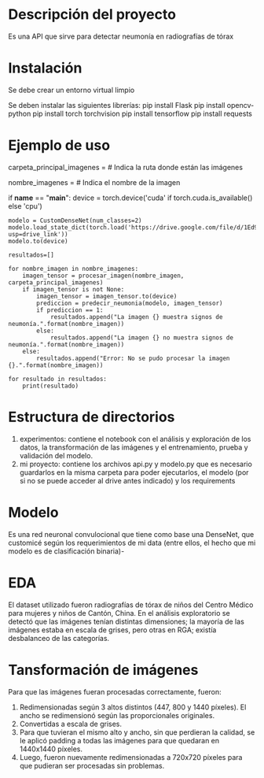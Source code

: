 # Descripción del proyecto
Es una API que sirve para detectar neumonía en radiografías de tórax

# Instalación
Se debe crear un entorno virtual limpio

Se deben instalar las siguientes librerías:
pip install Flask
pip install opencv-python
pip install torch torchvision 
pip install tensorflow
pip install requests

# Ejemplo de uso

carpeta_principal_imagenes = # Indica la ruta donde están las imágenes

nombre_imagenes = # Indica el nombre de la imagen

if __name__ == "__main__":
    device = torch.device('cuda' if torch.cuda.is_available() else 'cpu')

    modelo = CustomDenseNet(num_classes=2)
    modelo.load_state_dict(torch.load('https://drive.google.com/file/d/1Ed9g2Rj_k7CPF8ClBalaYfDhfbNlsuTC/view?usp=drive_link'))
    modelo.to(device)

    resultados=[]

    for nombre_imagen in nombre_imagenes:
        imagen_tensor = procesar_imagen(nombre_imagen, carpeta_principal_imagenes)
        if imagen_tensor is not None:
            imagen_tensor = imagen_tensor.to(device)
            prediccion = predecir_neumonia(modelo, imagen_tensor)
            if prediccion == 1:
                resultados.append("La imagen {} muestra signos de neumonía.".format(nombre_imagen))
            else:
                resultados.append("La imagen {} no muestra signos de neumonía.".format(nombre_imagen))
        else:
            resultados.append("Error: No se pudo procesar la imagen {}.".format(nombre_imagen))

    for resultado in resultados:
        print(resultado)

# Estructura de directorios

1. experimentos: contiene el notebook con el análisis y exploración de los datos, la transformación de las imágenes y el entrenamiento, prueba y validación del modelo.
2. mi proyecto: contiene los archivos api.py y modelo.py que es necesario guardarlos en la misma carpeta para poder ejecutarlos, el modelo (por si no se puede acceder al drive antes indicado) y los requirements

# Modelo

Es una red neuronal convulocional que tiene como base una DenseNet, que customicé según los requerimientos de mi data (entre ellos, el hecho que mi modelo es de clasificación binaria)-

# EDA

El dataset utilizado fueron radiografías de tórax de niños del Centro Médico para mujeres y niños de Cantón, China.
En el análisis exploratorio se detectó que las imágenes tenían distintas dimensiones; la mayoría de las imágenes estaba en escala de grises, pero otras en RGA; existía desbalanceo de las categorías.

# Tansformación de imágenes

Para que las imágenes fueran procesadas correctamente, fueron:
1. Redimensionadas según 3 altos distintos (447, 800 y 1440 píxeles). El ancho se redimensionó según las proporcionales originales.
2. Convertidas a escala de grises.
3. Para que tuvieran el mismo alto y ancho, sin que perdieran la calidad, se le aplicó padding a todas las imágenes para que quedaran en 1440x1440 píxeles.
4. Luego, fueron nuevamente redimensionadas a 720x720 píxeles para que pudieran ser procesadas sin problemas.
